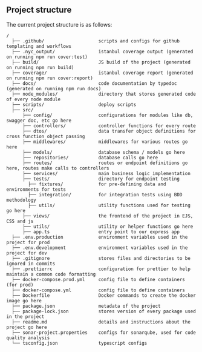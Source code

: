<!-- Before starting to use this template, find and replace occurences of ABC wit your repo name (case sensitive) -->

<!-- <div align="center">
  <h1>Project ABC</h1>
  <h3>One line description of ABC</a></h3>
</div>

## Contents

-   [Contents](#contents)
-   [Description](#description)
    -   [What's the problem we are trying to solve?](#whats-the-problem-we-are-trying-to-solve)
    -   [How can ABC help?](#how-can-abc-help)
    -   [The idea](#the-idea)
-   [Project structure](#project-structure)
-   [Project roadmap](#project-roadmap)
-   [Getting started](#getting-started)
    -   [Prerequisites](#prerequisites)
        -   [Softwares needed](#softwares-needed)
        -   [Knowledge needed](#knowledge-needed)
    -   [Installing](#installing)
-   [Future Scope](#future-scope)
-   [Built with](#built-with)
-   [Contributing](#contributing)
-   [Authors](#authors)

## Description

\_

### What's the problem we are trying to solve?

\_

### How can ABC help?

\_

### The idea

\_ -->

## Project structure

The current project structure is as follows:

```
/
  ├── .github/                    scripts and configs for github templating and workflows
  ├── .nyc_output/                istanbul coverage output (generated on running npm run cover:test)
  ├── build/                      JS build of the project (generated on running npm run build)
  ├── coverage/                   istanbul coverage report (generated on running npm run cover:report)
  ├── docs/                       code documentation by typedoc (generated on running npm run docs)
  ├── node_modules/               directory that stores generated code of every node module
  ├── scripts/                    deploy scripts
  ├── src/
      ├── config/                 configurations for modules like db, swagger doc, etc go here
      ├── controllers/            controller functions for every route
      ├── dtos/                   data transfer object definitions for cross function object passing
      ├── middlewares/            middlewares for various routes go here
      ├── models/                 database schema / models go here
      ├── repositories/           database calls go here
      ├── routes/                 routes or endpoint definitions go here, routes make calls to controllers
      ├── services/               main business logic implementation
      ├── tests/                  directory for endpoint testing
        ├── fixtures/             for pre-defining data and environments for tests
        ├── integration/          for integration tests using BDD methodology
        ├── utils/                utility functions used for testing go here
      ├── views/                  the frontend of the project in EJS, CSS and js
      ├── utils/                  utility or helper functions go here
      ├── app.ts                  entry point to our express app
  ├── .env.production             environment variables used in the project for prod
  ├── .env.development            environment variables used in the project for dev
  ├── .gitignore                  stores files and directories to be ignored in commits
  ├── .prettierrc                 configuration for prettier to help maintain a common code formatting
  ├── docker-compose.prod.yml     config file to define containers (for prod)
  ├── docker-compose.yml          config file to define containers
  ├── Dockerfile                  Docker commands to create the docker image go here
  ├── package.json                metadata of the project
  ├── package-lock.json           stores version of every package used in the project
  ├── readme.md                   details and instructions about the project go here
  ├── sonar-project.properties    configs for sonarqube, used for code quality analysis
  └── tsconfig.json               typescript configs

```

<!-- ## Project roadmap

\_

## Getting started

\_

### Prerequisites

#### Softwares needed

\_

#### Knowledge needed

\_

### Installing

\_

## Future Scope

\_

## Built with

**Backend:**

-   [Express](https://expressjs.com/) - a NodeJS framework
-   [Mongo DB](https://www.mongodb.com/) and the [Mongoose](https://mongoosejs.com/) DOM
-   [Docker](https//docker.com)

## Contributing

Please read [contributing.md](https://github.com/mindwebs/.github/contributing.md) for details on our code committing guidelines.

## Authors -->